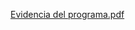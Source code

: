 [Evidencia del programa.pdf](https://github.com/JoseCabrera88/Serie_II_REST_API/files/15229557/Evidencia.del.programa.pdf)

